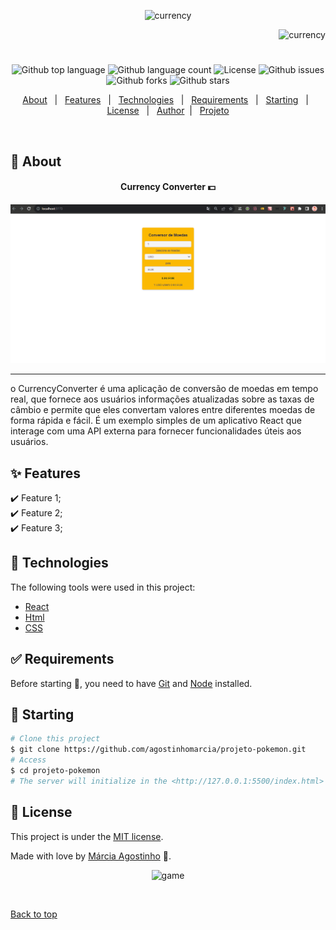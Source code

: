 <p align="center">
   <img src="https://media.giphy.com/media/YKdvSD6cSSYBGCNUJz/giphy.gif" alt="currency" width="350"/>
</p>

<p align="right">
   <img src="https://media.giphy.com/media/BnXU1WJCrcEpie46CZ/giphy.gif" alt="currency" width="180"/>
</p>

<h1 align="center"></h1>

<p align="center">
  <img alt="Github top language" src="https://img.shields.io/github/languages/top/agostinhomarcia/projeto-pokemon?color=fcba03">

  <img alt="Github language count" src="https://img.shields.io/github/languages/count/agostinhomarcia/projeto-pokemon?color=fcba03">

  <!-- <img alt="Repository size" src="https://img.shields.io/agostinhomarcia/projeto-pokemon?color=008B8B"> -->

 <img alt="License" src="https://img.shields.io/github/license/agostinhomarcia/projeto-pokemon?color=fcba03">

   <img alt="Github issues" src="https://img.shields.io/github/issues/agostinhomarcia/projeto-pokemon?color=fcba03" />

   <img alt="Github forks" src="https://img.shields.io/github/forks/agostinhomarcia/projeto-pokemon?color=fcba03" />

   <img alt="Github stars" src="https://img.shields.io/github/stars/agostinhomarcia/projeto-pokemon?color=fcba03" /> 
</p>

<p align="center">
  <a href="#dart-about">About</a> &#xa0; | &#xa0; 
  <a href="#sparkles-features">Features</a> &#xa0; | &#xa0;
  <a href="#rocket-technologies">Technologies</a> &#xa0; | &#xa0;
  <a href="#white_check_mark-requirements">Requirements</a> &#xa0; | &#xa0;
  <a href="#checkered_flag-starting">Starting</a> &#xa0; | &#xa0;
  <a href="#memo-license">License</a> &#xa0; | &#xa0;
  <a href="https://github.com/agostinhomarcia" target="_blank">Author</a>&#xa0; | &#xa0
  <a href="" target="_blank" rel="noopener noreferrer">Projeto</a>
</p>

<br>

## :dart: About

<h4 align="center"> Currency Converter 💵 </h4>

<p align="center">
   <img src="/public/converter.gif" alt="pokemon" width="850"/>
</p>

<hr/>

<p align="left">
  o CurrencyConverter é uma aplicação de conversão de moedas em tempo real, que fornece aos usuários informações atualizadas sobre as taxas de câmbio e permite que eles convertam valores entre diferentes moedas de forma rápida e fácil. É um exemplo simples de um aplicativo React que interage com uma API externa para fornecer funcionalidades úteis aos usuários.
</p>

## :sparkles: Features

:heavy_check_mark: Feature 1;\
:heavy_check_mark: Feature 2;\
:heavy_check_mark: Feature 3;

## :rocket: Technologies

The following tools were used in this project:

- [React](https://legacy.reactjs.org/)
- [Html](https://developer.mozilla.org/pt-BR/docs/Web/HTML/Element/html/)
- [CSS](https://developer.mozilla.org/pt-BR/docs/Web/CSS)

## :white_check_mark: Requirements

Before starting :checkered_flag:, you need to have [Git](https://git-scm.com) and [Node](https://nodejs.org/en/) installed.

## :checkered_flag: Starting

```bash
# Clone this project
$ git clone https://github.com/agostinhomarcia/projeto-pokemon.git
# Access
$ cd projeto-pokemon
# The server will initialize in the <http://127.0.0.1:5500/index.html>
```

## :memo: License

This project is under the [MIT license](./License).

Made with love by [Márcia Agostinho](https://github.com/agostinhomarcia) 🚀.

<p align="center">
   <img src="https://media.giphy.com/media/KDCeTkQql6ifS/giphy.gif" alt="game" width="350"/>
</p>

&#xa0;

<a href="#top">Back to top </a>
